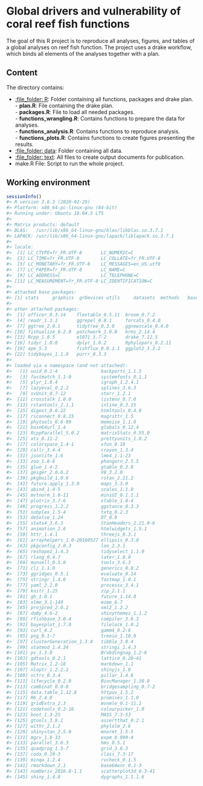 
<!-- README.md is generated from README.Rmd. Please edit that file -->

# Global drivers and vulnerability of coral reef fish functions

<!-- badges: start -->

<!-- badges: end -->

The goal of this R project is to reproduce all analyses, figures, and
tables of a global analyses on reef fish function. The project uses a
drake workflow, which binds all elements of the analyses together with a
plan.

## Content

The directory contains:

  - [:file\_folder: R](/R): Folder containing all functions, packages
    and drake plan.  
    \- **plan.R**: File containing the drake plan.  
    \- **packages.R**: File to load all needed packages.  
    \- **functions\_wrangling.R**: Contains functions to prepare the
    data for analyses.  
    \- **functions\_analysis.R**: Contains functions to reproduce
    analysis.  
    \- **functions\_plots.R**: Contains functions to create figures
    presenting the results.  
  - [:file\_folder: data](/data): Folder containing all data.
  - [:file\_folder: text](/text): All files to create output documents
    for publication.
  - make.R File: Script to run the whole project.

## Working environment

``` r
sessionInfo()
#> R version 3.6.3 (2020-02-29)
#> Platform: x86_64-pc-linux-gnu (64-bit)
#> Running under: Ubuntu 18.04.5 LTS
#> 
#> Matrix products: default
#> BLAS:   /usr/lib/x86_64-linux-gnu/blas/libblas.so.3.7.1
#> LAPACK: /usr/lib/x86_64-linux-gnu/lapack/liblapack.so.3.7.1
#> 
#> locale:
#>  [1] LC_CTYPE=fr_FR.UTF-8       LC_NUMERIC=C              
#>  [3] LC_TIME=fr_FR.UTF-8        LC_COLLATE=fr_FR.UTF-8    
#>  [5] LC_MONETARY=fr_FR.UTF-8    LC_MESSAGES=en_US.utf8    
#>  [7] LC_PAPER=fr_FR.UTF-8       LC_NAME=C                 
#>  [9] LC_ADDRESS=C               LC_TELEPHONE=C            
#> [11] LC_MEASUREMENT=fr_FR.UTF-8 LC_IDENTIFICATION=C       
#> 
#> attached base packages:
#> [1] stats     graphics  grDevices utils     datasets  methods   base     
#> 
#> other attached packages:
#>  [1] officer_0.3.14    flextable_0.5.11  broom_0.7.2      
#>  [4] readr_1.3.1       ggrepel_0.8.1     forcats_0.4.0    
#>  [7] ggtree_2.0.1      tidytree_0.3.0    ggnewscale_0.4.0 
#> [10] fishualize_0.2.0  patchwork_1.0.0   brms_2.14.4      
#> [13] Rcpp_1.0.5        e1071_1.7-2       drake_7.12.5     
#> [16] tidyr_1.0.0       dplyr_1.0.2       Rphylopars_0.2.11
#> [19] ape_5.3           fishflux_0.0.1.1  ggplot2_3.3.2    
#> [22] tidybayes_1.1.0   purrr_0.3.3      
#> 
#> loaded via a namespace (and not attached):
#>   [1] uuid_0.1-4                backports_1.1.5          
#>   [3] fastmatch_1.1-0           systemfonts_0.1.1        
#>   [5] plyr_1.8.4                igraph_1.2.4.1           
#>   [7] lazyeval_0.2.2            splines_3.6.3            
#>   [9] svUnit_0.7-12             storr_1.2.1              
#>  [11] crosstalk_1.0.0           listenv_0.7.0            
#>  [13] rstantools_2.1.1          inline_0.3.15            
#>  [15] digest_0.6.22             htmltools_0.4.0          
#>  [17] rsconnect_0.8.15          magrittr_1.5             
#>  [19] phytools_0.6-99           memoise_1.1.0            
#>  [21] base64url_1.4             globals_0.12.4           
#>  [23] RcppParallel_5.0.2        matrixStats_0.55.0       
#>  [25] xts_0.11-2                prettyunits_1.0.2        
#>  [27] colorspace_1.4-1          xfun_0.10                
#>  [29] callr_3.4.4               crayon_1.3.4             
#>  [31] jsonlite_1.6              lme4_1.1-23              
#>  [33] zoo_1.8-6                 phangorn_2.5.5           
#>  [35] glue_1.4.2                gtable_0.3.0             
#>  [37] geiger_2.0.6.2            V8_3.2.0                 
#>  [39] pkgbuild_1.0.6            rstan_2.21.2             
#>  [41] future.apply_1.3.0        maps_3.3.0               
#>  [43] abind_1.4-5               scales_1.1.0             
#>  [45] mvtnorm_1.0-11            miniUI_0.1.1.1           
#>  [47] plotrix_3.7-6             xtable_1.8-4             
#>  [49] progress_1.2.2            ggstance_0.3.3           
#>  [51] subplex_1.5-4             txtq_0.2.3               
#>  [53] deSolve_1.24              DT_0.9                   
#>  [55] stats4_3.6.3              StanHeaders_2.21.0-6     
#>  [57] animation_2.6             htmlwidgets_1.5.1        
#>  [59] httr_1.4.1                threejs_0.3.1            
#>  [61] arrayhelpers_1.0-20160527 ellipsis_0.3.0           
#>  [63] pkgconfig_2.0.3           loo_2.3.1                
#>  [65] reshape2_1.4.3            tidyselect_1.1.0         
#>  [67] rlang_0.4.7               later_1.0.0              
#>  [69] munsell_0.5.0             tools_3.6.3              
#>  [71] cli_1.1.0                 generics_0.0.2           
#>  [73] ggridges_0.5.1            evaluate_0.14            
#>  [75] stringr_1.4.0             fastmap_1.0.1            
#>  [77] yaml_2.2.0                processx_3.4.1           
#>  [79] knitr_1.25                zip_2.1.1                
#>  [81] gh_1.0.1                  future_1.14.0            
#>  [83] nlme_3.1-149              mime_0.7                 
#>  [85] projpred_2.0.2            xml2_1.2.2               
#>  [87] doBy_4.6-2                shinythemes_1.1.2        
#>  [89] rfishbase_3.0.4           compiler_3.6.3           
#>  [91] bayesplot_1.7.0           filelock_1.0.2           
#>  [93] curl_4.2                  gamm4_0.2-6              
#>  [95] png_0.1-7                 treeio_1.10.0            
#>  [97] clusterGeneration_1.3.4   tibble_3.0.4             
#>  [99] statmod_1.4.34            stringi_1.4.3            
#> [101] ps_1.3.0                  Brobdingnag_1.2-6        
#> [103] gdtools_0.2.1             lattice_0.20-41          
#> [105] Matrix_1.2-18             markdown_1.1             
#> [107] nloptr_1.2.2.2            shinyjs_1.0              
#> [109] vctrs_0.3.4               pillar_1.4.6             
#> [111] lifecycle_0.2.0           BiocManager_1.30.8       
#> [113] combinat_0.0-8            bridgesampling_0.7-2     
#> [115] data.table_1.12.8         httpuv_1.5.2             
#> [117] R6_2.4.0                  promises_1.1.0           
#> [119] gridExtra_2.3             mvnmle_0.1-11.1          
#> [121] codetools_0.2-16          colourpicker_1.0         
#> [123] boot_1.3-25               MASS_7.3-53              
#> [125] gtools_3.8.1              assertthat_0.2.1         
#> [127] withr_2.1.2               phylolm_2.6              
#> [129] shinystan_2.5.0           mnormt_1.5-5             
#> [131] mgcv_1.8-33               expm_0.999-4             
#> [133] parallel_3.6.3            hms_0.5.1                
#> [135] quadprog_1.5-7            grid_3.6.3               
#> [137] coda_0.19-3               class_7.3-17             
#> [139] minqa_1.2.4               rvcheck_0.1.5            
#> [141] rmarkdown_2.1             base64enc_0.1-3          
#> [143] numDeriv_2016.8-1.1       scatterplot3d_0.3-41     
#> [145] shiny_1.4.0               dygraphs_1.1.1.6
```
